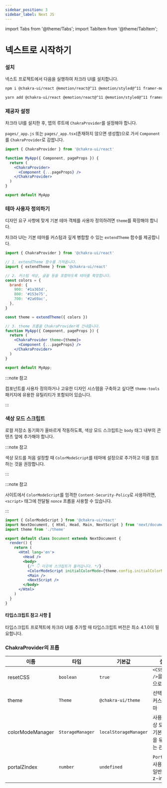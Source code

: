 ```yaml
---
sidebar_position: 3
sidebar_label: Next JS
---
```


import Tabs from '@theme/Tabs';
import TabItem from '@theme/TabItem';

# 넥스트로 시작하기

### 설치

넥스트 프로젝트에서 다음을 실행하여 차크라 UI를 설치합니다.

<Tabs groupId="package-manager">
  <TabItem value="npm" label="npm" default>

```bash
npm i @chakra-ui/react @emotion/react@^11 @emotion/styled@^11 framer-motion@^6
```

  </TabItem>
  <TabItem value="yarn" label="Yarn">

```bash
yarn add @chakra-ui/react @emotion/react@^11 @emotion/styled@^11 framer-motion@^6
```

  </TabItem>
</Tabs>

### 제공자 설정

차크라 UI를 설치한 후, 앱의 루트에 `ChakraProvider`를 설정해야 합니다.

`pages/_app.js` 또는 `pages/_app.tsx`(존재하지 않으면 생성함)으로 가서 `Component`를 `ChakraProvider`로 감쌉니다.

```jsx title="pages/_app.js"
import { ChakraProvider } from '@chakra-ui/react'

function MyApp({ Component, pageProps }) {
  return (
    <ChakraProvider>
      <Component {...pageProps} />
    </ChakraProvider>
  )
}

export default MyApp
```

### 테마 사용자 정의하기

디자인 요구 사항에 맞게 기본 테마 객체를 사용자 정의하려면 `theme`를 확장해야 합니다.

차크라 UI는 기본 테마를 커스텀과 깊게 병합할 수 있는 `extendTheme` 함수를 제공합니다.

```jsx title="pages/_app.js"
import { ChakraProvider } from '@chakra-ui/react'

// 1. extendTheme 함수를 가져옵니다.
import { extendTheme } from '@chakra-ui/react'

// 2. 커스텀 색상, 글꼴 등을 포함하도록 테마를 확장합니다.
const colors = {
  brand: {
    900: '#1a365d',
    800: '#153e75',
    700: '#2a69ac',
  },
}

const theme = extendTheme({ colors })

// 3. theme 프롭을 ChakraProvider에 건네줍니다.
function MyApp({ Component, pageProps }) {
  return (
    <ChakraProvider theme={theme}>
      <Component {...pageProps} />
    </ChakraProvider>
  )
}

export default MyApp;
```

:::note 참고

컴포넌트를 사용자 정의하거나 고유한 디자인 시스템을 구축하고 싶다면
`theme-tools` 패키지에 유용한 유틸리티가 포함되어 있습니다.

:::

### 색상 모드 스크립트

로컬 저장소 동기화가 올바르게 작동하도록, 색상 모드 스크립트는 `body` 태그 내부의
콘텐츠 앞에 추가해야 합니다.

:::note 참고

색상 모드를 처음 설정할 때 `ColorModeScript`를 테마에 설정으로 추가하고 이를 참조하는 것을 권장합니다.

:::

:::note 참고

사이트에서 `ColorModeScript`를 엄격한 `Content-Security-Policy`로 사용하려면, `<script>` 태그에 전달될 `nonce` 프롭을 사용할 수 있습니다.

:::

```jsx title="pages/_document.js"
import { ColorModeScript } from '@chakra-ui/react'
import NextDocument, { Html, Head, Main, NextScript } from 'next/document'
import theme from './theme'

export default class Document extends NextDocument {
  render() {
    return (
      <Html lang='en'>
        <Head />
        <body>
          {/* 👇 이곳에 스크립트가 들어갑니다. */}
          <ColorModeScript initialColorMode={theme.config.initialColorMode} />
          <Main />
          <NextScript />
        </body>
      </Html>
    )
  }
}
```

#### 타입스크립트 참고 사항 🚨

타입스크립트 프로젝트에 차크라 UI를 추가할 때 타입스크립트 버전은 최소 4.1.0이 필요합니다.

### ChakraProvider의 프롭

| 이름 | 타입 | 기본값 | 설명 |
| ---------------- | ---------------- | --------------------- | --------------------------------------------------- |
| resetCSS | `boolean` | `true` | `<CSSReset />`을 자동으로 포함 |
| theme | `Theme` | `@chakra-ui/theme` | 선택적인 커스텀 테마 |
| colorModeManager | `StorageManager` | `localStorageManager` | 사용자 색상 모드의 기본 설정을 유지하는 관리자 |
| portalZIndex | `number` | `undefined` | `Portal`에 사용되는 일반적인 z-index |
